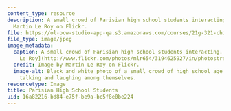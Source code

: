 ```yaml
---
content_type: resource
description: A small crowd of Parisian high school students interacting. Image by
  Martin Le Roy on Flickr.
file: https://ol-ocw-studio-app-qa.s3.amazonaws.com/courses/21g-321-childhood-and-youth-in-french-and-francophone-cultures-spring-2013/16a82216bd84e75fbe9abc5f8e0be224_21g-321s13.jpg
file_type: image/jpeg
image_metadata:
  caption: A small crowd of Parisian high school students interacting. (Image by [Martin
    Le Roy](http://www.flickr.com/photos/mlr654/3194625927/in/photostream/) on Flickr.)
  credit: Image by Martin Le Roy on Flickr.
  image-alt: Black and white photo of a small crowd of high school age boys and girls
    talking and laughing among themselves.
resourcetype: Image
title: Parisian High School Students
uid: 16a82216-bd84-e75f-be9a-bc5f8e0be224
---
```

